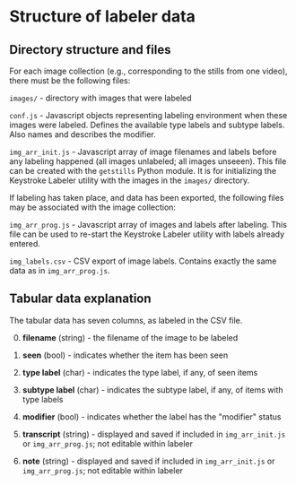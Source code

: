 # Structure of labeler data 

## Directory structure and files

For each image collection (e.g., corresponding to the stills from one video), there must be the following files:

`images/` - directory with images that were labeled

`conf.js` - Javascript objects representing labeling environment when these images were labeled.  Defines the available type labels and subtype labels.  Also names and describes the modifier.

`img_arr_init.js` - Javascript array of image filenames and labels before any labeling happened (all images unlabeled; all images unseeen).  This file can be created with the `getstills` Python module.  It is for initializing the Keystroke Labeler utility with the images in the `images/` directory.

If labeling has taken place, and data has been exported, the following files may be associated with the image collection:

`img_arr_prog.js` - Javascript array of images and labels after labeling.  This file can be used to re-start the Keystroke Labeler utility with labels already entered.

`img_labels.csv` - CSV export of image labels.  Contains exactly the same data as in `img_arr_prog.js`.


## Tabular data explanation

The tabular data has seven columns, as labeled in the CSV file.

0. **filename** (string) - the filename of the image to be labeled

1. **seen** (bool) - indicates whether the item has been seen

2. **type label** (char) - indicates the type label, if any, of seen items

3. **subtype label** (char) - indicates the subtype label, if any, of items with type labels

4. **modifier** (bool) - indicates whether the label has the "modifier" status

5. **transcript** (string) - displayed and saved if included in `img_arr_init.js` or `img_arr_prog.js`; not editable within labeler

6. **note** (string) - displayed and saved if included in `img_arr_init.js` or `img_arr_prog.js`; not editable within labeler

